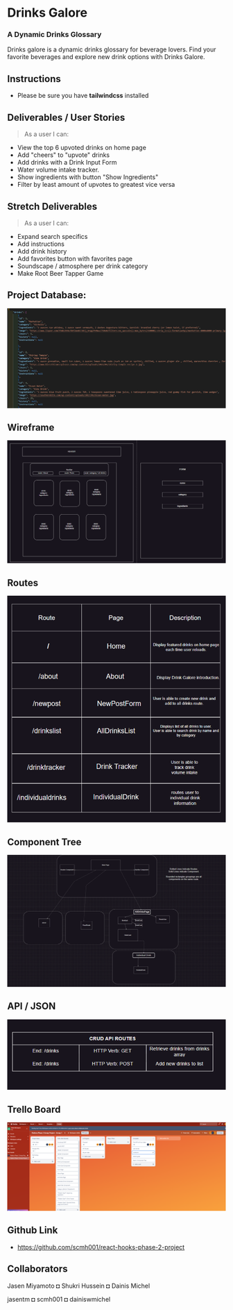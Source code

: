 # Drinks Galore 

### A Dynamic Drinks Glossary
Drinks galore is a dynamic drinks glossary for beverage lovers. Find your favorite beverages and explore new drink options with Drinks Galore.


## Instructions
* Please be sure you have __tailwindcss__ installed

## Deliverables / User Stories
> As a user I can:
* View the top 6 upvoted drinks on home page
* Add "cheers" to "upvote" drinks
* Add drinks with a Drink Input Form
* Water volume intake tracker.
* Show ingredients with button "Show Ingredients"
* Filter by least amount of upvotes to greatest vice versa

## Stretch Deliverables
> As a user I can:
* Expand search specifics
* Add instructions
* Add drink history
* Add favorites button with favorites page
* Soundscape / atmosphere per drink category
* Make Root Beer Tapper Game

## Project Database:
<img src="planning/assets/images/dbsh.PNG" />

## Wireframe
<img src="planning/assets/images/wireframeTemp.PNG" />

## Routes 
<img src="planning/assets/images/routesNew.PNG" />

## Component Tree 
<img src="planning/assets/images/WireFrame.PNG" />

## API / JSON
<img src="planning/assets/images/crudapi.PNG" />

## Trello Board
<img src="planning/assets/images/trelloboard.PNG" />

## Github Link
* https://github.com/scmh001/react-hooks-phase-2-project

## Collaborators

Jasen Miyamoto ◘ Shukri Hussein ◘ Dainis Michel

jasentm ◘ scmh001 ◘ dainiswmichel